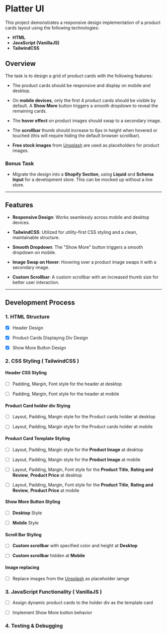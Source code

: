 # Platter UI

This project demonstrates a responsive design implementation of a product cards layout using the following technologies:

- **HTML**
- **JavaScript (VanillaJS)**
- **TailwindCSS**

## Overview

The task is to design a grid of product cards with the following features:

- The product cards should be responsive and display on mobile and desktop.
  
- On **mobile devices**, only the first 4 product cards should be visible by default. A **Show More** button triggers a smooth dropdown to reveal the remaining cards.
  
- The **hover effect** on product images should swap to a secondary image.
  
- The **scrollbar** thumb should increase to 6px in height when hovered or touched (this will require hiding the default browser scrollbar).
  
- **Free stock images** from [Unsplash](https://unsplash.com/) are used as placeholders for product images.

### Bonus Task

- Migrate the design into a **Shopify Section**, using **Liquid** and **Schema Input** for a development store. This can be mocked up without a live store.

---

## Features

- **Responsive Design**: Works seamlessly across mobile and desktop devices.
  
- **TailwindCSS**: Utilized for utility-first CSS styling and a clean, maintainable structure.
  
- **Smooth Dropdown**: The "Show More" button triggers a smooth dropdown on mobile.
  
- **Image Swap on Hover**: Hovering over a product image swaps it with a secondary image.
  
- **Custom Scrollbar**: A custom scrollbar with an increased thumb size for better user interaction.

---

## Development Process

### 1. **HTML Structure**

- [x] Header Design

- [x] Product Cards Displaying Div Design

- [x] Show More Button Design

### 2. **CSS Styling** ( TailwindCSS )

#### Header CSS Styling

- [ ] Padding, Margin, Font style for the header at desktop
  
- [ ] Padding, Margin, Font style for the header at mobile 

#### Product Card holder div Stying 

- [ ] Layout, Padding, Margin style for the Product cards holder at desktop

- [ ] Layout, Padding, Margin style for the Product cards holder at mobile

#### Product Card Template Styling

- [ ] Layout, Padding, Margin style for the **Product Image** at desktop
  
- [ ] Layout, Padding, Margin style for the **Product Image** at mobile
  
- [ ] Layout, Padding, Margin, Font style for the **Product Title**, **Rating and Review**, **Product Price** at desktop
  
- [ ] Layout, Padding, Margin, Font style for the **Product Title**, **Rating and Review**, **Product Price** at mobile

#### Show More Button Styling

- [ ] **Desktop** Style
  
- [ ] **Mobile** Style

#### Scroll Bar Styling

- [ ] **Custom scrollbar** with specified color and height at **Desktop**
  
- [ ] **Custom scrollbar** hidden at **Mobile**

#### Image replacing

- [ ] Replace images from the [Unsplash](https://unsplash.com/) as placeholder iamge

### 3. **JavaScript Functionality** ( VanillaJS )

- [ ] Assign dynamic product cards to the holder div as the template card
  
- [ ] Implement Show More button behavior

### 4. **Testing & Debugging**